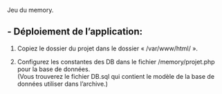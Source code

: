 Jeu du memory.  
  
## - Déploiement de l’application:  
  
1. Copiez le dossier du projet dans le dossier « /var/www/html/ ».   
  
2. Configurez les constantes des DB dans le fichier /memory/projet.php pour la base de données.  
(Vous trouverez le fichier DB.sql qui contient le modèle de la base de données utiliser dans l’archive.)  
  
